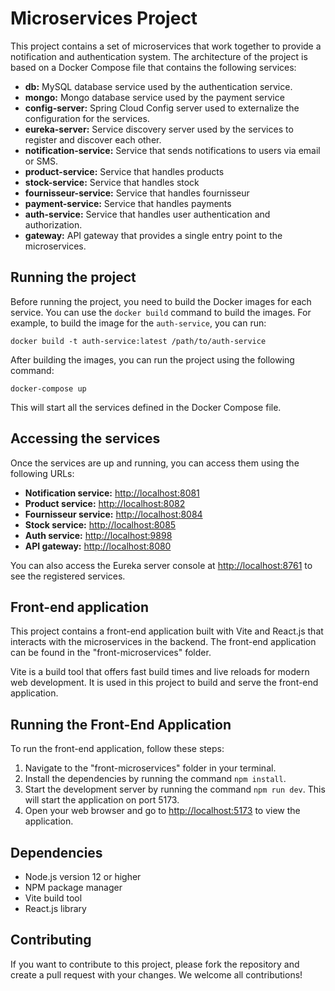 <!DOCTYPE html>
<html>
<head>
</head>
<body>
	<h1>Microservices Project</h1>
<p>This project contains a set of microservices that work together to provide a notification and authentication system. The architecture of the project is based on a Docker Compose file that contains the following services:</p>

<ul>
	<li><strong>db:</strong> MySQL database service used by the authentication service.</li>
    <li><strong>mongo:</strong> Mongo database service used by the payment service</li>
	<li><strong>config-server:</strong> Spring Cloud Config server used to externalize the configuration for the services.</li>
	<li><strong>eureka-server:</strong> Service discovery server used by the services to register and discover each other.</li>
	<li><strong>notification-service:</strong> Service that sends notifications to users via email or SMS.</li>
    <li><strong>product-service:</strong> Service that handles products</li>
    <li><strong>stock-service:</strong> Service that handles stock</li>
    <li><strong>fournisseur-service:</strong> Service that handles fournisseur</li>
    <li><strong>payment-service:</strong> Service that handles payments</li>
	<li><strong>auth-service:</strong> Service that handles user authentication and authorization.</li>
	<li><strong>gateway:</strong> API gateway that provides a single entry point to the microservices.</li>
</ul>

<h2>Running the project</h2>

<p>Before running the project, you need to build the Docker images for each service. You can use the <code>docker build</code> command to build the images. For example, to build the image for the <code>auth-service</code>, you can run:</p>

<pre><code>docker build -t auth-service:latest /path/to/auth-service</code></pre>

<p>After building the images, you can run the project using the following command:</p>

<pre><code>docker-compose up</code></pre>

<p>This will start all the services defined in the Docker Compose file.</p>

<h2>Accessing the services</h2>

<p>Once the services are up and running, you can access them using the following URLs:</p>

<ul>
	<li><strong>Notification service:</strong> <a href="http://localhost:8081">http://localhost:8081</a></li>
	<li><strong>Product service:</strong> <a href="http://localhost:8082">http://localhost:8082</a></li>
	<li><strong>Fournisseur service:</strong> <a href="http://localhost:8084">http://localhost:8084</a></li>
	<li><strong>Stock service:</strong> <a href="http://localhost:8085">http://localhost:8085</a></li>
	<li><strong>Auth service:</strong> <a href="http://localhost:9898">http://localhost:9898</a></li>
	<li><strong>API gateway:</strong> <a href="http://localhost:8080">http://localhost:8080</a></li>
</ul>

<p>You can also access the Eureka server console at <a href="http://localhost:8761">http://localhost:8761</a> to see the registered services.</p>

<h2>Front-end application</h2>

<p>This project contains a front-end application built with Vite and React.js that interacts with the microservices in the backend. The front-end application can be found in the "front-microservices" folder. </p>
	<p>Vite is a build tool that offers fast build times and live reloads for modern web development. It is used in this project to build and serve the front-end application.</p>
	<h2>Running the Front-End Application</h2>
	<p>To run the front-end application, follow these steps:</p>
	<ol>
		<li>Navigate to the "front-microservices" folder in your terminal.</li>
		<li>Install the dependencies by running the command <code>npm install</code>.</li>
		<li>Start the development server by running the command <code>npm run dev</code>. This will start the application on port 5173.</li>
		<li>Open your web browser and go to <a href="http://localhost:5173">http://localhost:5173</a> to view the application.</li>
	</ol>
	<h2>Dependencies</h2>
	<ul>
		<li>Node.js version 12 or higher</li>
		<li>NPM package manager</li>
		<li>Vite build tool</li>
		<li>React.js library</li>
	</ul>
	<h2>Contributing</h2>
	<p>If you want to contribute to this project, please fork the repository and create a pull request with your changes. We welcome all contributions!</p>
</body>
</html>
